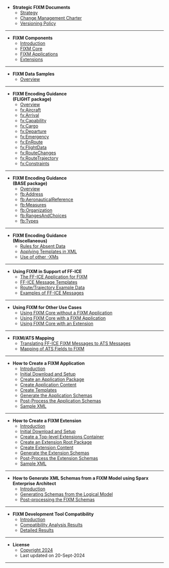 - **Strategic FIXM Documents**
  - [Strategy](strategic-docs/strategy.md)
  - [Change Management Charter](strategic-docs/charter.md)
  - [Versioning Policy](strategic-docs/versioning_policy.md)
---
- **FIXM Components**
  - [Introduction](general-guidance/fixm-components-introduction.md)
  - [FIXM Core](general-guidance/fixm-core.md)
  - [FIXM Applications](general-guidance/applications.md)
  - [Extensions](general-guidance/extensions.md)
---
- **FIXM Data Samples**
  - [Overview](fixm-data-samples/overview.md)
---
- **FIXM Encoding Guidance<br>(FLIGHT package)**
  - [Overview](general-guidance/introduction.md?id=fxflight)
  - [fx:Aircraft](general-guidance/fx_Aircraft.md)
  - [fx:Arrival](general-guidance/fx_Arrival.md)
  - [fx:Capability](general-guidance/fx_Capability.md)
  - [fx:Cargo](general-guidance/fx_Cargo.md)
  - [fx:Departure](general-guidance/fx_Departure.md)
  - [fx:Emergency](general-guidance/fx_Emergency.md)
  - [fx:EnRoute](general-guidance/fx_EnRoute.md)
  - [fx:FlightData](general-guidance/fx_FlightData.md)
  - [fx:RouteChanges](general-guidance/fx_RouteChanges.md)
  - [fx:RouteTrajectory](general-guidance/fx_RouteTrajectory.md)
  - [fx:Constraints](general-guidance/fx_Constraints.md)
---
- **FIXM Encoding Guidance<br>(BASE package)**
  - [Overview](general-guidance/introduction.md?id=fbbase)
  - [fb:Address](general-guidance/fb_Address.md)
  - [fb:AeronauticalReference](general-guidance/fb_AeronauticalReference.md)
  - [fb:Measures](general-guidance/fb_Measures.md)
  - [fb:Organization](general-guidance/fb_Organization.md)
  - [fb:RangesAndChoices](general-guidance/fb_RangesAndChoice.md)
  - [fb:Types](general-guidance/fb_Types.md)
---
- **FIXM Encoding Guidance<br>(Miscellaneous)**
  - [Rules for Absent Data](general-guidance/rules-for-absent-data.md)
  - [Applying Templates in XML](general-guidance/applying_templates.md)
  - [Use of other -XMs](general-guidance/the-use-of-other-exchange-models.md)
---
- **Using FIXM in Support of FF-ICE**
  - [The FF-ICE Application for FIXM](fixm-in-support-of-ffice/ffice-application-for-fixm.md)
  - [FF-ICE Message Templates](fixm-in-support-of-ffice/message-templates.md)
  - [Route/Trajectory Example Data](fixm-in-support-of-ffice/example_data.md)
  - [Examples of FF-ICE Messages](fixm-in-support-of-ffice/example_messages.md)
---
- **Using FIXM for Other Use Cases**
  - [Using FIXM Core without a FIXM Application](fixm-for-other-use-cases/using-fixm-core-without-an-application.md)
  - [Using FIXM Core with a FIXM Application](fixm-for-other-use-cases/using-fixm-core-with-an-application.md)
  - [Using FIXM Core with an Extension](fixm-for-other-use-cases/using-fixm-core-with-an-extension.md)
---
- **FIXM/ATS Mapping**
  - [Translating FF-ICE FIXM Messages to ATS Messages](ats-message-to-fixm-mapping/translating-ffice-fixm-messages-to-ats-messages.md)
  - [Mapping of ATS Fields to FIXM](ats-message-to-fixm-mapping/mapping-of-ats-fields-to-fixm.md)
---
- **How to Create a FIXM Application**
  - [Introduction](how-to-create-application/introduction.md) 
  - [Initial Download and Setup](how-to-create-application/initial-download-and-setup.md)
  - [Create an Application Package](how-to-create-application/create-an-application-package.md)
  - [Create Application Content](how-to-create-application/create-application-content.md)
  - [Create Templates](how-to-create-application/create-templates.md)
  - [Generate the Application Schemas](how-to-create-application/generate-the-application-schemas.md)
  - [Post-Process the Application Schemas](how-to-create-application/post-process-the-application-schemas.md)
  - [Sample XML](how-to-create-application/sample-xml.md)
---
- **How to Create a FIXM Extension**
  - [Introduction](how-to-create-fixm-extension/introduction.md) 
  - [Initial Download and Setup](how-to-create-fixm-extension/initial-download-and-setup.md)
  - [Create a Top-level Extensions Container](how-to-create-fixm-extension/create-top-level-extensions-container.md)
  - [Create an Extension Root Package](how-to-create-fixm-extension/create-an-extension-root-package.md)
  - [Create Extension Content](how-to-create-fixm-extension/create-extension-content.md)
  - [Generate the Extension Schemas](how-to-create-fixm-extension/generate-extension-schemas.md)
  - [Post-Process the Extension Schemas](how-to-create-fixm-extension/post-process-extension-schemas.md)
  - [Sample XML](how-to-create-fixm-extension/sample-xml.md)
---
- **How to Generate XML Schemas from a FIXM Model using Sparx Enterprise Architect**
  - [Introduction](how-to-generate-xml-schemas/introduction.md) 
  - [Generating Schemas from the Logical Model](how-to-generate-xml-schemas/generating-schemas-from-the-logical-model.md)
  - [Post-processing the FIXM Schemas](how-to-generate-xml-schemas/post-processing-the-fixm-schemas.md)
---
- **FIXM Development Tool Compatibility**
  - [Introduction](fixm-development-tool-compatibility/introduction.md)
  - [Compatibility Analysis Results](fixm-development-tool-compatibility/compatibility-analysis-results.md)
  - [Detailed Results](fixm-development-tool-compatibility/detailed-results.md)
---
- **License**
  - [Copyright 2024](https://fixm.aero/disclaimer.html)
  - Last updated on 20-Sept-2024
---
